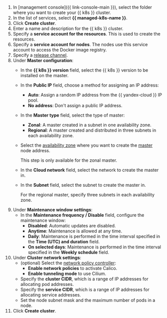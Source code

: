 1. In [management console]({{ link-console-main }}), select the folder where you want to create your {{ k8s }} cluster.
1. In the list of services, select **{{ managed-k8s-name }}**.
1. Click **Create cluster**.
1. Enter a name and description for the {{ k8s }} cluster.
1. Specify a **service account for the resources**. This is used to create the resources.
1. Specify a **service account for nodes**. The nodes use this service account to access the Docker image registry.
1. Specify a [release channel](../../managed-kubernetes/concepts/release-channels-and-updates.md).
1. Under **Master configuration**:
   * In the **{{ k8s }} version** field, select the {{ k8s }} version to be installed on the master.
   * In the **Public IP** field, choose a method for assigning an IP address:
     * **Auto**: Assign a random IP address from the {{ yandex-cloud }} IP pool.
     * **No address**: Don't assign a public IP address.
   * In the **Master type** field, select the type of master:
     * **Zonal**: A master created in a subnet in one availability zone.
     * **Regional**: A master created and distributed in three subnets in each availability zone.
   * Select the [availability zone](../../overview/concepts/geo-scope.md) where you want to create the [master](../../managed-kubernetes/concepts/index.md#master) node address.

     This step is only available for the zonal master.
   * In the **Cloud network** field, select the network to create the master in.
   * In the **Subnet** field, select the subnet to create the master in.

     For the regional master, specify three subnets in each availability zone.
1. Under **Maintenance window settings**:
   * In the **Maintenance frequency / Disable** field, configure the maintenance window:
     * **Disabled**: Automatic updates are disabled.
     * **Anytime**: Maintenance is allowed at any time.
     * **Daily**: Maintenance is performed in the time interval specified in the **Time (UTC) and duration** field.
     * **On selected days**: Maintenance is performed in the time interval specified in the **Weekly schedule** field.
1. Under **Cluster network settings**:
   * (optional) Select the [network policy controller](../../managed-kubernetes/concepts/network-policy.md#policy-controllers):
     * **Enable network policies** to activate Calico.
     * **Enable tunneling mode** to use Cilium.
   * Specify the **cluster CIDR**, which is a range of IP addresses for allocating pod addresses.
   * Specify the **service CIDR**, which is a range of IP addresses for allocating service addresses.
   * Set the node subnet mask and the maximum number of pods in a node.
1. Click **Create cluster**.